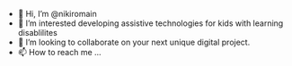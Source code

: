- 👋 Hi, I’m @nikiromain
- 👀 I’m interested developing assistive technologies for kids with learning disablilites 
- 💞️ I’m looking to collaborate on your next unique digital project. 
- 📫 How to reach me ...

<!---
nikiromain/nikiromain is a ✨ special ✨ repository because its `README.md` (this file) appears on your GitHub profile.
You can click the Preview link to take a look at your changes.
--->
